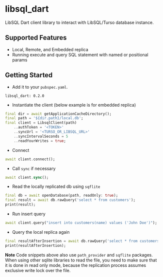 # libsql_dart

LibSQL Dart client library to interact with LibSQL/Turso database instance.

## Supported Features

- Local, Remote, and Embedded replica
- Running execute and query SQL statement with named or positional params

## Getting Started

- Add it to your `pubspec.yaml`.

```
libsql_dart: 0.2.0
```

- Instantiate the client (below example is for embedded replica)

```dart
final dir = await getApplicationCacheDirectory();
final path = '${dir.path}/local.db';
final client = LibsqlClient(path)
	..authToken = '<TOKEN>'
	..syncUrl = '<TURSO_OR_LIBSQL_URL>'
	..syncIntervalSeconds = 5
	..readYourWrites = true;
```

- Connect

```dart
await client.connect();
```

- Call `sync` if necessary

```dart
await client.sync();
```

- Read the locally replicated db using `sqflite`

```dart
final db = await openDatabase(path, readOnly: true);
final result = await db.rawQuery('select * from customers');
print(result);
```

- Run insert query

```dart
await client.query("insert into customers(name) values ('John Doe')");
```

- Query the local replica again

```dart
final resultAfterInsertion = await db.rawQuery('select * from customers');
print(resultAfterInsertion);
```

**Note** Code snippets above also use `path_provider` and `sqflite` packages. When using other sqlite libraries to read the file, you need to make sure that it is done in read only mode, because the replication process assumes exclusive write lock over the file.
